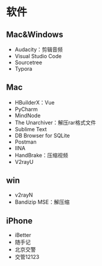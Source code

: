 # 软件

## Mac&Windows

- Audacity：剪辑音频
- Visual Studio Code
- Sourcetree
- Typora

## Mac

- HBuilderX：Vue
- PyCharm
- MindNode
- The Unarchiver：解压rar格式文件
- Sublime Text
- DB Browser for SQLite
- Postman
- IINA
- HandBrake：压缩视频
- V2rayU

## win

- v2rayN
- Bandizip MSE：解压缩

## iPhone
- iBetter
- 随手记
- 北京交警
- 交管12123
